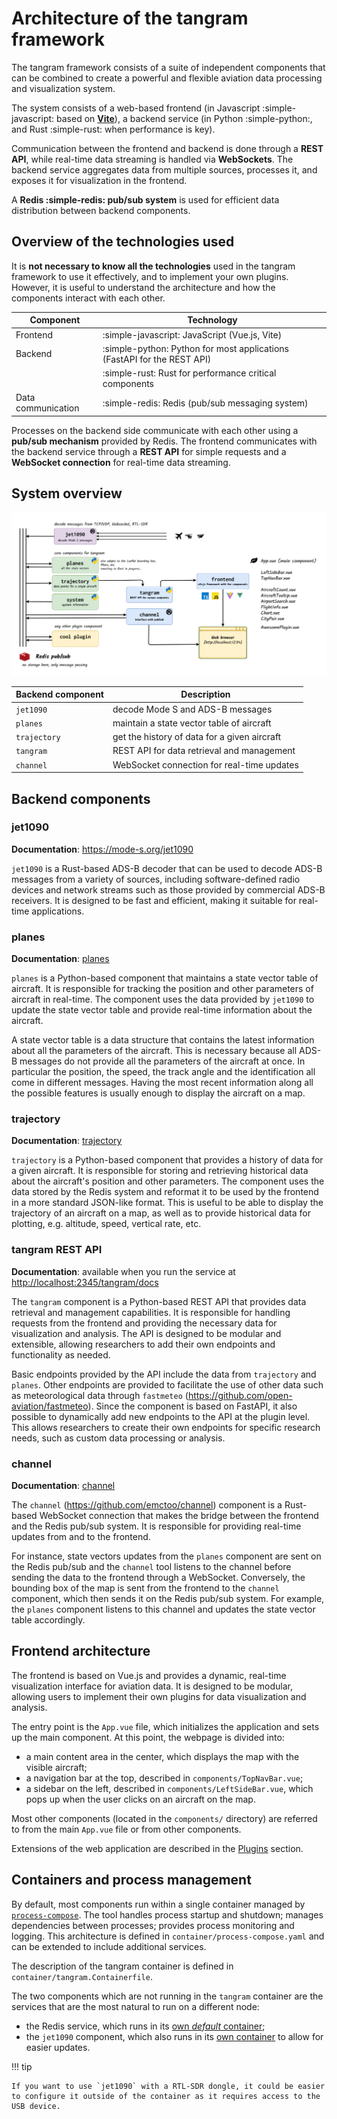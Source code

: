 # Architecture of the tangram framework

The tangram framework consists of a suite of independent components that can be combined to create a powerful and flexible aviation data processing and visualization system.

The system consists of a web-based frontend (in Javascript :simple-javascript: based on [**Vite**](https://vite.dev/)), a backend service (in Python :simple-python:, and Rust :simple-rust: when performance is key).

Communication between the frontend and backend is done through a **REST API**, while real-time data streaming is handled via **WebSockets**. The backend service aggregates data from multiple sources, processes it, and exposes it for visualization in the frontend.

A **Redis :simple-redis: pub/sub system** is used for efficient data distribution between backend components.

## Overview of the technologies used

It is **not necessary to know all the technologies** used in the tangram framework to use it effectively, and to implement your own plugins. However, it is useful to understand the architecture and how the components interact with each other.

| Component          | Technology                                                              |
| ------------------ | ----------------------------------------------------------------------- |
| Frontend           | :simple-javascript: JavaScript (Vue.js, Vite)                           |
| Backend            | :simple-python: Python for most applications (FastAPI for the REST API) |
|                    | :simple-rust: Rust for performance critical components                  |
| Data communication | :simple-redis: Redis (pub/sub messaging system)                         |

Processes on the backend side communicate with each other using a **pub/sub mechanism** provided by Redis. The frontend communicates with the backend service through a **REST API** for simple requests and a **WebSocket connection** for real-time data streaming.

## System overview

![tangram architecture](../screenshot/tangram_diagram.png)

| **Backend component** | **Description**                              |
| --------------------- | -------------------------------------------- |
| `jet1090`             | decode Mode S and ADS-B messages             |
| `planes`              | maintain a state vector table of aircraft    |
| `trajectory`          | get the history of data for a given aircraft |
| `tangram`             | REST API for data retrieval and management   |
| `channel`             | WebSocket connection for real-time updates   |

## Backend components

### jet1090

**Documentation**: <https://mode-s.org/jet1090>

`jet1090` is a Rust-based ADS-B decoder that can be used to decode ADS-B messages from a variety of sources, including software-defined radio devices and network streams such as those provided by commercial ADS-B receivers. It is designed to be fast and efficient, making it suitable for real-time applications.

### planes

**Documentation**: [planes](planes.md)

`planes` is a Python-based component that maintains a state vector table of aircraft. It is responsible for tracking the position and other parameters of aircraft in real-time. The component uses the data provided by `jet1090` to update the state vector table and provide real-time information about the aircraft.

A state vector table is a data structure that contains the latest information about all the parameters of the aircraft. This is necessary because all ADS-B messages do not provide all the parameters of the aircraft at once. In particular the position, the speed, the track angle and the identification all come in different messages. Having the most recent information along all the possible features is usually enough to display the aircraft on a map.

### trajectory

**Documentation**: [trajectory](trajectory.md)

`trajectory` is a Python-based component that provides a history of data for a given aircraft. It is responsible for storing and retrieving historical data about the aircraft's position and other parameters. The component uses the data stored by the Redis system and reformat it to be used by the frontend in a more standard JSON-like format. This is useful to be able to display the trajectory of an aircraft on a map, as well as to provide historical data for plotting, e.g. altitude, speed, vertical rate, etc.

### tangram REST API

**Documentation**: available when you run the service at <http://localhost:2345/tangram/docs>

The `tangram` component is a Python-based REST API that provides data retrieval and management capabilities. It is responsible for handling requests from the frontend and providing the necessary data for visualization and analysis. The API is designed to be modular and extensible, allowing researchers to add their own endpoints and functionality as needed.

Basic endpoints provided by the API include the data from `trajectory` and `planes`. Other endpoints are provided to facilitate the use of other data such as meteorological data through `fastmeteo` (<https://github.com/open-aviation/fastmeteo>). Since the component is based on FastAPI, it also possible to dynamically add new endpoints to the API at the plugin level. This allows researchers to create their own endpoints for specific research needs, such as custom data processing or analysis.

### channel

**Documentation**: [channel](channel.md)

The `channel` (<https://github.com/emctoo/channel>) component is a Rust-based WebSocket connection that makes the bridge between the frontend and the Redis pub/sub system. It is responsible for providing real-time updates from and to the frontend.

For instance, state vectors updates from the `planes` component are sent on the Redis pub/sub and the `channel` tool listens to the channel before sending the data to the frontend through a WebSocket. Conversely, the bounding box of the map is sent from the frontend to the `channel` component, which then sends it on the Redis pub/sub system. For example, the `planes` component listens to this channel and updates the state vector table accordingly.

## Frontend architecture

The frontend is based on Vue.js and provides a dynamic, real-time visualization interface for aviation data. It is designed to be modular, allowing users to implement their own plugins for data visualization and analysis.

The entry point is the `App.vue` file, which initializes the application and sets up the main component. At this point, the webpage is divided into:

- a main content area in the center, which displays the map with the visible aircraft;
- a navigation bar at the top, described in `components/TopNavBar.vue`;
- a sidebar on the left, described in `components/LeftSideBar.vue`, which pops up when the user clicks on an aircraft on the map.

Most other components (located in the `components/` directory) are referred to from the main `App.vue` file or from other components.

Extensions of the web application are described in the [Plugins](../plugins/index.md) section.

## Containers and process management

By default, most components run within a single container managed by [`process-compose`](https://github.com/F1bonacc1/process-compose). The tool handles process startup and shutdown; manages dependencies between processes; provides process monitoring and logging.
This architecture is defined in `container/process-compose.yaml` and can be extended to include additional services.

The description of the tangram container is defined in `container/tangram.Containerfile`.

The two components which are not running in the `tangram` container are the services that are the most natural to run on a different node:

- the Redis service, which runs in its [own _default_ container](https://hub.docker.com/_/redis);
- the `jet1090` component, which also runs in its [own container](https://ghcr.io/xoolive/jet1090) to allow for easier updates.

!!! tip

    If you want to use `jet1090` with a RTL-SDR dongle, it could be easier to configure it outside of the container as it requires access to the USB device.
